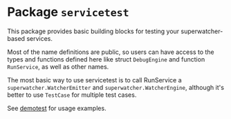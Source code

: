 # Package `servicetest`

This package provides basic building blocks for testing your superwatcher-based services.

Most of the name definitions are public, so users can have access to the types and functions defined here
like struct `DebugEngine` and function `RunService`, as well as other names.

The most basic way to use servicetest is to call RunService a `superwatcher.WatcherEmitter` and `superwatcher.WatcherEngine`,
although it's better to use `TestCase` for multiple test cases.

See [demotest](../../superwatcher-demo/demotest/) for usage examples.
